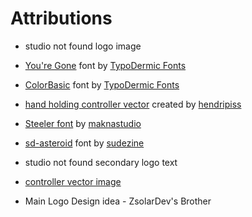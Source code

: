 # Attributions

- studio not found logo image
- [You're Gone](https://www.dafont.com/youre-gone.font) font by [TypoDermic Fonts](https://typodermicfonts.com)
- [ColorBasic](https://www.dafont.com/color-basic.font) font by [TypoDermic Fonts](https://typodermicfonts.com)
- [hand holding controller vector](https://www.vecteezy.com/vector-art/6051282-hand-holding-gaming-controller-joystick) created by [hendripiss](https://www.vecteezy.com/members/hendripiss)
- [Steeler font](https://www.fontspace.com/steelar-font-f116892) by [maknastudio](https://www.fontspace.com/maknastudio)
- [sd-asteroid](https://www.fontspace.com/sd-asteroid-b-612-font-f117498) font by [sudezine](https://www.fontspace.com/sudezine)

- studio not found secondary logo text
- [controller vector image](https://www.vexels.com/vectors/preview/68390/game-controller-set-vector)
- Main Logo Design idea - ZsolarDev's Brother
